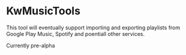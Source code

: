 KwMusicTools
============
This tool will eventually support importing and exporting playlists from Google Play
Music, Spotify and poentiall other services.

Currently pre-alpha
